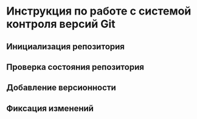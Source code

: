# **Инструкция по работе с системой контроля версий Git**

## Инициализация репозитория

## Проверка состояния репозитория

## Добавление версионности

## Фиксация изменений 

